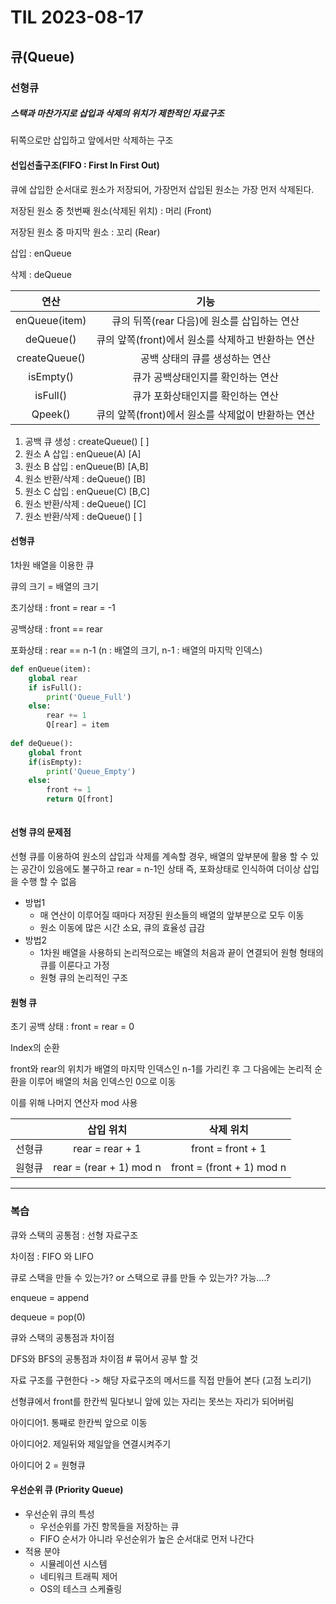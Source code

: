 # TIL 2023-08-17

## 큐(Queue)

### 선형큐

##### 스택과 마찬가지로 삽입과 삭제의 위치가 제한적인 자료구조

뒤쪽으로만 삽입하고 앞에서만 삭제하는 구조

#### 선입선출구조(FIFO : First In First Out)

큐에 삽입한 순서대로 원소가 저장되어, 가장먼저 삽입된 원소는 가장 먼저 삭제된다.

저장된 원소 중 첫번째 원소(삭제된 위치) : 머리 (Front)

저장된 원소 중 마지막 원소 : 꼬리 (Rear)

삽입 : enQueue

삭제 : deQueue

|     연산      |                        기능                        |
| :-----------: | :------------------------------------------------: |
| enQueue(item) |    큐의 뒤쪽(rear 다음)에 원소를 삽입하는 연산     |
|   deQueue()   | 큐의 앞쪽(front)에서 원소를 삭제하고 반환하는 연산 |
| createQueue() |           공백 상태의 큐를 생성하는 연산           |
|   isEmpty()   |         큐가 공백상태인지를 확인하는 연산          |
|   isFull()    |         큐가 포화상태인지를 확인하는 연산          |
|    Qpeek()    | 큐의 앞쪽(front)에서 원소를 삭제없이 반환하는 연산 |

1. 공백 큐 생성 : createQueue()	[ ]
2. 원소 A 삽입 : enQueue(A) [A]
3. 원소 B 삽입 : enQueue(B) [A,B]
4. 원소 반환/삭제 : deQueue() [B]
5. 원소 C 삽입 : enQueue(C) [B,C]
6. 원소 반환/삭제 : deQueue() [C]
7. 원소 반환/삭제 : deQueue() [ ]

#### 선형큐

1차원 배열을 이용한 큐

큐의 크기 = 배열의 크기

초기상태 : front = rear = -1

공백상태 : front == rear

포화상태 : rear == n-1 (n : 배열의 크기, n-1 : 배열의 마지막 인덱스)

```py
def enQueue(item):
    global rear
    if isFull():
        print('Queue_Full')
    else:
        rear += 1
        Q[rear] = item
        
def deQueue():
    global front
    if(isEmpty):
        print('Queue_Empty')
    else:
        front += 1
        return Q[front]
    
```

#### 선형 큐의 문제점

선형 큐를 이용하여 원소의 삽입과 삭제를 계속할 경우, 배열의 앞부분에 활용 할 수 있는 공간이 있음에도 불구하고 rear = n-1인 상태 즉, 포화상태로 인식하여 더이상 삽입을 수행 할 수 없음

- 방법1
  - 매 연산이 이루어질 때마다 저장된 원소들의 배열의 앞부분으로 모두 이동
  - 원소 이동에 많은 시간 소요, 큐의 효율성 급감
- 방법2
  - 1차원 배열을 사용하되 논리적으로는 배열의 처음과 끝이 연결되어 원형 형태의 큐를 이룬다고 가정
  - 원형 큐의 논리적인 구조

#### 원형 큐

초기 공백 상태 : front = rear = 0

Index의 순환

front와 rear의 위치가 배열의 마지막 인덱스인 n-1를 가리킨 후 그 다음에는 논리적 순환을 이루어 배열의 처음 인덱스인 0으로 이동

이를 위해 나머지 연산자 mod 사용

|        |        삽입 위치        |         삭제 위치         |
| :----: | :---------------------: | :-----------------------: |
| 선형큐 |     rear = rear + 1     |     front = front + 1     |
| 원형큐 | rear = (rear + 1) mod n | front = (front + 1) mod n |

--------

### 복습

큐와 스택의 공통점 : 선형 자료구조

차이점 : FIFO 와 LIFO

큐로 스택을 만들 수 있는가? or 스택으로 큐를 만들 수 있는가?  가능....?

enqueue = append

dequeue = pop(0)

큐와 스택의 공통점과 차이점

DFS와 BFS의 공통점과 차이점	# 묶어서 공부 할 것

자료 구조를 구현한다 -> 해당 자료구조의 메서드를 직접 만들어 본다 (고점 노리기)

선형큐에서 front를 한칸씩 밀다보니 앞에 있는 자리는 못쓰는 자리가 되어버림

아이디어1. 통째로 한칸씩 앞으로 이동

아이디어2. 제일뒤와 제일앞을 연결시켜주기

아이디어 2 = 원형큐

#### 우선순위 큐 (Priority Queue)

- 우선순위 큐의 특성
  - 우선순위를 가진 항목들을 저장하는 큐
  - FIFO  순서가 아니라 우선순위가 높은 순서대로 먼저 나간다
- 적용 분야
  - 시뮬레이션 시스템
  - 네티워크 트래픽 제어
  - OS의 테스크 스케쥴링

```py
```



